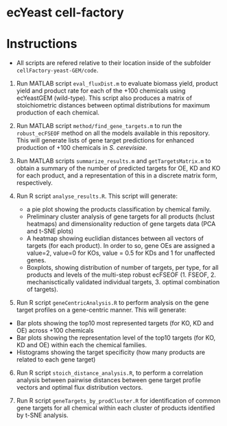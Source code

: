 # ecYeast cell-factory

# Instructions

* All scripts are refered relative to their location inside of the subfolder `cellFactory-yeast-GEM/code`.

1. Run MATLAB script `eval_fluxDist.m` to evaluate biomass yield, product yield and product rate for each of the +100 chemicals using ecYeastGEM (wild-type). This script also produces a matrix of stoichiometric distances between optimal distributions for maximum production of each chemical.

2. Run MATLAB script `method/find_gene_targets.m` to run the `robust_ecFSEOF` method on all the models available in this repository. This will generate lists of gene target predictions for enhanced production of +100 chemicals in *S. cerevisiae*.

3. Run MATLAB scripts `summarize_results.m` and `getTargetsMatrix.m` to obtain a summary of the number of predicted targets for OE, KD and KO for each product, and a representation of this in a discrete matrix form, respectively.

4. Run R script `analyse_results.R`. This script will generate:
 	- a pie plot showing the products classification by chemical family. 
 	- Preliminary cluster analysis of gene targets for all products (hclust heatmaps) and dimensionality reduction of gene targets data (PCA and t-SNE plots)
 	- A heatmap showing euclidian distances between all vectors of targets (for each product). In order to so, gene OEs are assigned a value=2, value=0 for KOs, value = 0.5 for KDs and 1 for unaffected genes.
 	- Boxplots, showing distribution of number of targets, per type, for all products and levels of the multi-step robust ecFSEOF (1. FSEOF, 2. mechanisctically validated individual targets, 3. optimal combination of targets).

5. Run R script `geneCentricAnalysis.R` to perform analysis on the gene target profiles on a gene-centric manner. This will generate:
 - Bar plots showing the top10 most represented targets (for KO, KD and OE) across +100 chemicals
 - Bar plots showing the representation level of the top10 targets (for KO, KD and OE) within each the chemical families.
 - Histograms showing the target specificity (how many products are related to each gene target)
 
 6. Run R script `stoich_distance_analysis.R`, to perform a correlation analysis between pairwise distances between gene target profile vectors and optimal flux distribution vectors.

7. Run R script `geneTargets_by_prodCluster.R` for identification of common gene targets for all chemical within each cluster of products identified by t-SNE analysis.

 

